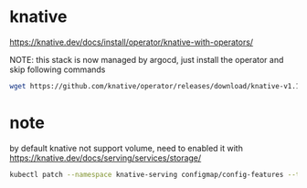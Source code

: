 # knative

https://knative.dev/docs/install/operator/knative-with-operators/

NOTE: this stack is now managed by argocd, just install the operator and skip following commands

```bash
wget https://github.com/knative/operator/releases/download/knative-v1.14.4/operator.yaml -O operator.yaml
```

# note

by default knative not support volume, need to enabled it with https://knative.dev/docs/serving/services/storage/

```bash
kubectl patch --namespace knative-serving configmap/config-features --type merge --patch '{"data":{"kubernetes.podspec-persistent-volume-claim": "enabled", "kubernetes.podspec-persistent-volume-write": "enabled"}}'
```
